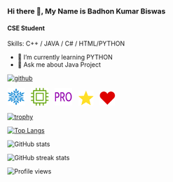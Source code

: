 ### Hi there 👋, My Name is Badhon Kumar Biswas
#### CSE Student

Skills: C++ / JAVA / C# / HTML/PYTHON

- 🌱 I’m currently learning PYTHON 
- 💬 Ask me about Java Project 


[<img src='https://cdn.jsdelivr.net/npm/simple-icons@3.0.1/icons/github.svg' alt='github' height='40'>](https://github.com/badhonaiub)   

<a href='https://archiveprogram.github.com/'><img src='https://raw.githubusercontent.com/acervenky/animated-github-badges/master/assets/acbadge.gif' width='40' height='40'></a> <a href='https://docs.github.com/en/developers'><img src='https://raw.githubusercontent.com/acervenky/animated-github-badges/master/assets/devbadge.gif' width='40' height='40'></a> <a href='https://github.com/pricing'><img src='https://raw.githubusercontent.com/acervenky/animated-github-badges/master/assets/pro.gif' width='40' height='40'></a> <a href='https://stars.github.com/'><img src='https://raw.githubusercontent.com/acervenky/animated-github-badges/master/assets/starbadge.gif' width='35' height='35'></a> <a href='https://docs.github.com/en/github/supporting-the-open-source-community-with-github-sponsors'><img src='https://raw.githubusercontent.com/acervenky/animated-github-badges/master/assets/sponsorbadge.gif' width='35' height='35'></a> 

[![trophy](https://github-profile-trophy.vercel.app/?username=badhonaiub)](https://github.com/ryo-ma/github-profile-trophy)

[![Top Langs](https://github-readme-stats.vercel.app/api/top-langs/?username=badhonaiub)](https://github.com/anuraghazra/github-readme-stats)

![GitHub stats](https://github-readme-stats.vercel.app/api?username=badhonaiub&show_icons=true&count_private=true)  

![GitHub streak stats](https://streak-stats.demolab.com/?user=badhonaiub)  

![Profile views](https://gpvc.arturio.dev/badhonaiub)  
